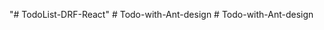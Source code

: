 "# TodoList-DRF-React" 
#   T o d o - w i t h - A n t - d e s i g n  
 #   T o d o - w i t h - A n t - d e s i g n  
 